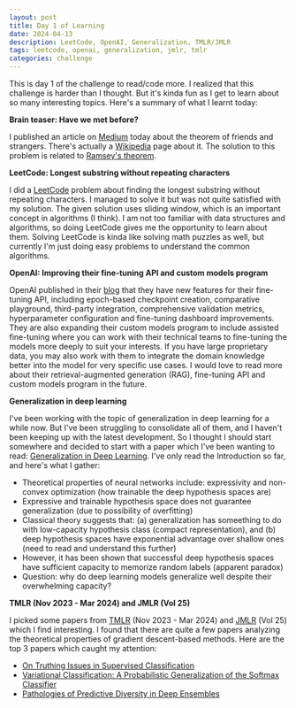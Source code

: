 ```yaml
---
layout: post
title: Day 1 of Learning
date: 2024-04-13
description: LeetCode, OpenAI, Generalization, TMLR/JMLR
tags: leetcode, openai, generalization, jmlr, tmlr
categories: challenge
---
```


This is day 1 of the challenge to read/code more. I realized that this challenge is harder than I thought. But it's kinda fun as I get to learn about so many interesting topics. Here's a summary of what I learnt today:

**Brain teaser: Have we met before?**

I published an article on [Medium](https://medium.com/@shelvia1039/brain-teaser-26-have-we-met-before-cafd776b81d4) today about the theorem of friends and strangers. There's actually a [Wikipedia](https://en.wikipedia.org/wiki/Theorem_on_friends_and_strangers#:~:text=The%20theorem%20on%20friends%20and,blue%20colours%20of%20each%20graph.) page about it. The solution to this problem is related to [Ramsey's theorem](https://en.wikipedia.org/wiki/Ramsey%27s_theorem).

**LeetCode: Longest substring without repeating characters**

I did a [LeetCode](https://leetcode.com/problems/longest-substring-without-repeating-characters/description/) problem about finding the longest substring without repeating characters. I managed to solve it but was not quite satisfied with my solution. The given solution uses sliding window, which is an important concept in algorithms (I think). I am not too familiar with data structures and algorithms, so doing LeetCode gives me the opportunity to learn about them. Solving LeetCode is kinda like solving math puzzles as well, but currently I'm just doing easy problems to understand the common algorithms.

**OpenAI: Improving their fine-tuning API and custom models program**

OpenAI published in their [blog](https://openai.com/blog/introducing-improvements-to-the-fine-tuning-api-and-expanding-our-custom-models-program) that they have new features for their fine-tuning API, including epoch-based checkpoint creation, comparative playground, third-party integration, comprehensive validation metrics, hyperparameter configuration and fine-tuning dashboard improvements. They are also expanding their custom models program to include assisted fine-tuning where you can work with their technical teams to fine-tuning the models more deeply to suit your interests. If you have large proprietary data, you may also work with them to integrate the domain knowledge better into the model for very specific use cases. I would love to read more about their retrieval-augmented generation (RAG), fine-tuning API and custom models program in the future.

**Generalization in deep learning**

I've been working with the topic of generalization in deep learning for a while now. But I've been struggling to consolidate all of them, and I haven't been keeping up with the latest development. So I thought I should start somewhere and decided to start with a paper which I've been wanting to read: [Generalization in Deep Learning](https://arxiv.org/pdf/1710.05468.pdf). I've only read the Introduction so far, and here's what I gather:
- Theoretical properties of neural networks include: expressivity and non-convex optimization (how trainable the deep hypothesis spaces are)
- Expressive and trainable hypothesis space does not guarantee generalization (due to possibility of overfitting)
- Classical theory suggests that: (a) generalization has someething to do with low-capacity hypothesis class (compact representation), and (b) deep hypothesis spaces have exponential advantage over shallow ones (need to read and understand this further)
- However, it has been shown that successful deep hypothesis spaces have sufficient capacity to memorize random labels (apparent paradox)
- Question: why do deep learning models generalize well despite their overwhelming capacity?

**TMLR (Nov 2023 - Mar 2024) and JMLR (Vol 25)**

I picked some papers from [TMLR](https://jmlr.org/tmlr/papers/) (Nov 2023 - Mar 2024) and [JMLR](https://jmlr.org/papers/v25/) (Vol 25) which I find interesting. I found that there are quite a few papers analyzing the theoretical properties of gradient descent-based methods. Here are the top 3 papers which caught my attention:
- [On Truthing Issues in Supervised Classification](https://jmlr.org/papers/volume25/19-301/19-301.pdf)
- [Variational Classification: A Probabilistic Generalization of the Softmax Classifier](https://openreview.net/pdf?id=EWv9XGOpB3)
- [Pathologies of Predictive Diversity in Deep Ensembles](https://openreview.net/pdf?id=TQfQUksaC8)